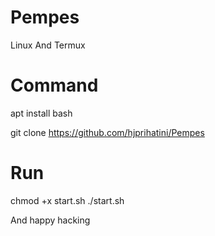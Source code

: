 # Pempes
Linux And Termux

# Command
apt install bash

git clone https://github.com/hjprihatini/Pempes

# Run
chmod +x start.sh
./start.sh

And happy hacking
